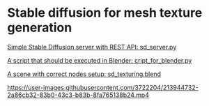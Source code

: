 # Stable diffusion for mesh texture generation

[Simple Stable Diffusion server with REST API: sd_server.py](../../blob/main/sd_texturing/sd_server.py)

[A script that should be executed in Blender: cript_for_blender.py](../../blob/main/sd_texturing/script_for_blender.py)

[A scene with correct nodes setup: sd_texturing.blend](../../blob/main/sd_texturing/sd_texturing.blend)

https://user-images.githubusercontent.com/3722204/213944732-2a86cb32-83b0-43c3-b83b-8fa765138b24.mp4

